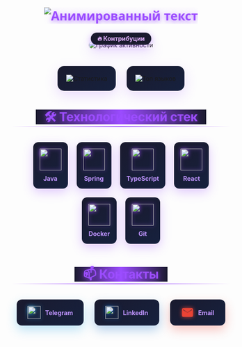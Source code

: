 <div align="center">

<!-- Анимированный заголовок с 3D эффектом -->
<h1 align="center" style="font-family: 'Segoe UI', sans-serif; color: #9c4dff; text-shadow: 0 4px 8px rgba(156, 77, 255, 0.5), 0 0 20px rgba(156, 77, 255, 0.3);">
  <img src="https://readme-typing-svg.demolab.com?font=Fira+Code&weight=700&size=32&duration=3000&pause=500&color=9C4DFF&center=true&vCenter=true&width=550&lines=Привет,+я+Иван+Островский!;Full+Stack+Developer;Java%2FSpring+Engineer;TypeScript%2FReact+Enthusiast" alt="Анимированный текст" />
</h1>

<!-- Змейка контрибуций - главный акцент -->
<div style="margin: 40px 0; position: relative;">
  <div style="position: absolute; top: -20px; left: 50%; transform: translateX(-50%); background: #1a1a2e; padding: 5px 15px; border-radius: 20px; box-shadow: 0 4px 15px rgba(156, 77, 255, 0.5);">
    <span style="color: #e2b0ff; font-weight: bold; font-size: 14px;">🔥 Контрибуции</span>
  </div>
  <img src="https://github-readme-activity-graph.vercel.app/graph?username=OstrovskyIv&theme=dracula&bg_color=0d1117&color=9c4dff&line=9c4dff&point=bf94ff&area=true&hide_border=true&custom_title=Моя+активность" alt="График активности" style="border-radius: 15px; box-shadow: 0 10px 30px rgba(156, 77, 255, 0.2);"/>
</div>

<!-- Статистика в темном стиле с 3D эффектом -->
<div style="display: flex; flex-wrap: wrap; justify-content: center; gap: 25px; margin: 40px 0;">

  <!-- Карточка статистики с 3D эффектом -->
  <div style="background: linear-gradient(145deg, #1a1a2e, #16213e); border-radius: 15px; padding: 20px; box-shadow: 0 10px 30px rgba(156, 77, 255, 0.2); transform-style: preserve-3d; transition: all 0.5s cubic-bezier(0.175, 0.885, 0.32, 1.275);" onmouseover="this.style.transform='perspective(1000px) rotateY(10deg) scale(1.05)'" onmouseout="this.style.transform='perspective(1000px) rotateY(0deg) scale(1)'">
    <img src="https://github-readme-stats.vercel.app/api?username=OstrovskyIv&show_icons=true&theme=dracula&include_all_commits=true&count_private=true&bg_color=0d1117&title_color=9c4dff&text_color=bf94ff&icon_color=bf94ff&border_radius=10&custom_title=Моя+статистика" alt="Статистика" />
  </div>

  <!-- Карточка языков с 3D эффектом -->
  <div style="background: linear-gradient(145deg, #1a1a2e, #16213e); border-radius: 15px; padding: 20px; box-shadow: 0 10px 30px rgba(156, 77, 255, 0.2); transform-style: preserve-3d; transition: all 0.5s cubic-bezier(0.175, 0.885, 0.32, 1.275);" onmouseover="this.style.transform='perspective(1000px) rotateY(-10deg) scale(1.05)'" onmouseout="this.style.transform='perspective(1000px) rotateY(0deg) scale(1)'">
    <img src="https://github-readme-stats.vercel.app/api/top-langs/?username=OstrovskyIv&layout=compact&theme=dracula&bg_color=0d1117&title_color=9c4dff&text_color=bf94ff&hide=html,css,scss&langs_count=6&border_radius=10&custom_title=Используемые+языки" alt="Топ языков" />
  </div>
</div>

<!-- Стек технологий с 3D иконками -->
<h2 style="color: #9c4dff; text-shadow: 0 2px 8px rgba(156, 77, 255, 0.5); margin: 40px 0 20px; font-size: 28px; position: relative;">
  <span style="background: linear-gradient(90deg, #1a1a2e, #9c4dff, #1a1a2e); padding: 0 20px; position: relative; z-index: 1;">🛠️ Технологический стек</span>
  <span style="position: absolute; bottom: 5px; left: 0; right: 0; height: 2px; background: linear-gradient(90deg, transparent, #9c4dff, transparent); z-index: 0;"></span>
</h2>

<div style="display: flex; flex-wrap: wrap; justify-content: center; gap: 20px; margin: 30px 0;">
  <!-- Java с 3D эффектом -->
  <div style="background: linear-gradient(145deg, #1a1a2e, #16213e); border-radius: 12px; padding: 15px; box-shadow: 0 8px 25px rgba(156, 77, 255, 0.3); transition: all 0.4s ease; transform-style: preserve-3d;" onmouseover="this.style.transform='perspective(1000px) rotateX(15deg) translateY(-10px)'" onmouseout="this.style.transform='perspective(1000px) rotateX(0deg) translateY(0)'">
    <img src="https://cdn.jsdelivr.net/gh/devicons/devicon/icons/java/java-original.svg" width="50" height="50" style="filter: drop-shadow(0 0 5px #9c4dff);" />
    <p style="color: #bf94ff; margin: 10px 0 0; font-weight: bold;">Java</p>
  </div>
  
  <!-- Spring с 3D эффектом -->
  <div style="background: linear-gradient(145deg, #1a1a2e, #16213e); border-radius: 12px; padding: 15px; box-shadow: 0 8px 25px rgba(156, 77, 255, 0.3); transition: all 0.4s ease; transform-style: preserve-3d;" onmouseover="this.style.transform='perspective(1000px) rotateX(15deg) translateY(-10px)'" onmouseout="this.style.transform='perspective(1000px) rotateX(0deg) translateY(0)'">
    <img src="https://cdn.jsdelivr.net/gh/devicons/devicon/icons/spring/spring-original.svg" width="50" height="50" style="filter: drop-shadow(0 0 5px #9c4dff);" />
    <p style="color: #bf94ff; margin: 10px 0 0; font-weight: bold;">Spring</p>
  </div>
  
  <!-- TypeScript с 3D эффектом -->
  <div style="background: linear-gradient(145deg, #1a1a2e, #16213e); border-radius: 12px; padding: 15px; box-shadow: 0 8px 25px rgba(156, 77, 255, 0.3); transition: all 0.4s ease; transform-style: preserve-3d;" onmouseover="this.style.transform='perspective(1000px) rotateX(15deg) translateY(-10px)'" onmouseout="this.style.transform='perspective(1000px) rotateX(0deg) translateY(0)'">
    <img src="https://cdn.jsdelivr.net/gh/devicons/devicon/icons/typescript/typescript-original.svg" width="50" height="50" style="filter: drop-shadow(0 0 5px #9c4dff);" />
    <p style="color: #bf94ff; margin: 10px 0 0; font-weight: bold;">TypeScript</p>
  </div>
  
  <!-- React с 3D эффектом -->
  <div style="background: linear-gradient(145deg, #1a1a2e, #16213e); border-radius: 12px; padding: 15px; box-shadow: 0 8px 25px rgba(156, 77, 255, 0.3); transition: all 0.4s ease; transform-style: preserve-3d;" onmouseover="this.style.transform='perspective(1000px) rotateX(15deg) translateY(-10px)'" onmouseout="this.style.transform='perspective(1000px) rotateX(0deg) translateY(0)'">
    <img src="https://cdn.jsdelivr.net/gh/devicons/devicon/icons/react/react-original.svg" width="50" height="50" style="filter: drop-shadow(0 0 5px #9c4dff);" />
    <p style="color: #bf94ff; margin: 10px 0 0; font-weight: bold;">React</p>
  </div>
  
  <!-- Docker с 3D эффектом -->
  <div style="background: linear-gradient(145deg, #1a1a2e, #16213e); border-radius: 12px; padding: 15px; box-shadow: 0 8px 25px rgba(156, 77, 255, 0.3); transition: all 0.4s ease; transform-style: preserve-3d;" onmouseover="this.style.transform='perspective(1000px) rotateX(15deg) translateY(-10px)'" onmouseout="this.style.transform='perspective(1000px) rotateX(0deg) translateY(0)'">
    <img src="https://cdn.jsdelivr.net/gh/devicons/devicon/icons/docker/docker-original.svg" width="50" height="50" style="filter: drop-shadow(0 0 5px #9c4dff);" />
    <p style="color: #bf94ff; margin: 10px 0 0; font-weight: bold;">Docker</p>
  </div>
  
  <!-- Git с 3D эффектом -->
  <div style="background: linear-gradient(145deg, #1a1a2e, #16213e); border-radius: 12px; padding: 15px; box-shadow: 0 8px 25px rgba(156, 77, 255, 0.3); transition: all 0.4s ease; transform-style: preserve-3d;" onmouseover="this.style.transform='perspective(1000px) rotateX(15deg) translateY(-10px)'" onmouseout="this.style.transform='perspective(1000px) rotateX(0deg) translateY(0)'">
    <img src="https://cdn.jsdelivr.net/gh/devicons/devicon/icons/git/git-original.svg" width="50" height="50" style="filter: drop-shadow(0 0 5px #9c4dff);" />
    <p style="color: #bf94ff; margin: 10px 0 0; font-weight: bold;">Git</p>
  </div>
</div>

<!-- Контакты с 3D кнопками -->
<h2 style="color: #9c4dff; text-shadow: 0 2px 8px rgba(156, 77, 255, 0.5); margin: 50px 0 25px; font-size: 28px; position: relative;">
  <span style="background: linear-gradient(90deg, #1a1a2e, #9c4dff, #1a1a2e); padding: 0 20px; position: relative; z-index: 1;">📫 Контакты</span>
  <span style="position: absolute; bottom: 5px; left: 0; right: 0; height: 2px; background: linear-gradient(90deg, transparent, #9c4dff, transparent); z-index: 0;"></span>
</h2>

<div style="display: flex; justify-content: center; gap: 25px; flex-wrap: wrap; margin: 30px 0;">

  <!-- Telegram с 3D эффектом -->
  <a href="https://t.me/ostrovskyiv" style="text-decoration: none;">
    <div style="background: linear-gradient(145deg, #1a1a2e, #16213e); border-radius: 12px; padding: 15px 25px; box-shadow: 0 10px 25px rgba(38, 165, 228, 0.3); transition: all 0.4s ease; transform-style: preserve-3d; display: flex; align-items: center; gap: 10px;" onmouseover="this.style.transform='perspective(1000px) rotateY(15deg) scale(1.1)'" onmouseout="this.style.transform='perspective(1000px) rotateY(0deg) scale(1)'">
      <img src="https://cdn.jsdelivr.net/gh/devicons/devicon/icons/telegram/telegram-original.svg" width="30" height="30" style="filter: drop-shadow(0 0 5px #26a5e4);" />
      <span style="color: #bf94ff; font-weight: bold;">Telegram</span>
    </div>
  </a>

  <!-- LinkedIn с 3D эффектом -->
  <a href="https://linkedin.com/in/ostrovskyiv" style="text-decoration: none;">
    <div style="background: linear-gradient(145deg, #1a1a2e, #16213e); border-radius: 12px; padding: 15px 25px; box-shadow: 0 10px 25px rgba(10, 102, 194, 0.3); transition: all 0.4s ease; transform-style: preserve-3d; display: flex; align-items: center; gap: 10px;" onmouseover="this.style.transform='perspective(1000px) rotateY(-15deg) scale(1.1)'" onmouseout="this.style.transform='perspective(1000px) rotateY(0deg) scale(1)'">
      <img src="https://cdn.jsdelivr.net/gh/devicons/devicon/icons/linkedin/linkedin-original.svg" width="30" height="30" style="filter: drop-shadow(0 0 5px #0a66c2);" />
      <span style="color: #bf94ff; font-weight: bold;">LinkedIn</span>
    </div>
  </a>

  <!-- Email с 3D эффектом -->
  <a href="mailto:ostrovskyiv@example.com" style="text-decoration: none;">
    <div style="background: linear-gradient(145deg, #1a1a2e, #16213e); border-radius: 12px; padding: 15px 25px; box-shadow: 0 10px 25px rgba(234, 67, 53, 0.3); transition: all 0.4s ease; transform-style: preserve-3d; display: flex; align-items: center; gap: 10px;" onmouseover="this.style.transform='perspective(1000px) rotateX(15deg) scale(1.1)'" onmouseout="this.style.transform='perspective(1000px) rotateX(0deg) scale(1)'">
      <svg xmlns="http://www.w3.org/2000/svg" width="30" height="30" viewBox="0 0 24 24" fill="#ea4335" style="filter: drop-shadow(0 0 5px #ea4335);">
        <path d="M20 4H4c-1.1 0-1.99.9-1.99 2L2 18c0 1.1.9 2 2 2h16c1.1 0 2-.9 2-2V6c0-1.1-.9-2-2-2zm0 4l-8 5-8-5V6l8 5 8-5v2z"/>
      </svg>
      <span style="color: #bf94ff; font-weight: bold;">Email</span>
    </div>
  </a>
</div>

<!-- Анимации -->
<style>
  @keyframes float {
    0% { transform: translateY(0px); }
    50% { transform: translateY(-10px); }
    100% { transform: translateY(0px); }
  }
  
  /* Анимация для подсветки текущего стрика */
  #streak-days {
    position: relative;
    display: inline-block;
  }
  
  #streak-days::after {
    content: '';
    position: absolute;
    bottom: -5px;
    left: 0;
    width: 100%;
    height: 3px;
    background: linear-gradient(90deg, #9c4dff, #bf94ff);
    border-radius: 2px;
    animation: pulseUnderline 2s infinite;
  }
  
  @keyframes pulseUnderline {
    0% { opacity: 0.7; width: 100%; }
    50% { opacity: 1; width: 110%; }
    100% { opacity: 0.7; width: 100%; }
  }
</style>
</div>